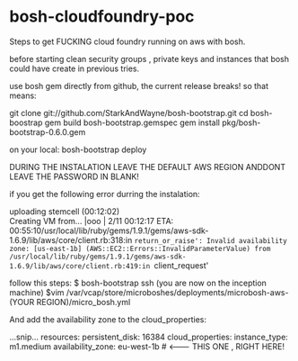 bosh-cloudfoundry-poc
=====================

Steps to get FUCKING cloud foundry running on aws with bosh.


before starting clean security groups , private keys and instances that bosh could have create in previous tries.

use bosh gem directly from github, the current release breaks!
so that means:

git clone git://github.com/StarkAndWayne/bosh-bootstrap.git
  cd bosh-boostrap
  gem build bosh-bootstrap.gemspec 
  gem install pkg/bosh-bootstrap-0.6.0.gem 

on your local:
bosh-bootstrap deploy

DURING THE INSTALATION LEAVE THE DEFAULT AWS REGION ANDDONT LEAVE THE PASSWORD IN BLANK!

if you get the following error durring the instalation:

uploading stemcell (00:12:02)                                                 
Creating VM from...          |ooo                | 2/11 00:12:17  ETA: 00:55:10/usr/local/lib/ruby/gems/1.9.1/gems/aws-sdk-1.6.9/lib/aws/core/client.rb:318:in `return_or_raise': Invalid availability zone: [us-east-1b] (AWS::EC2::Errors::InvalidParameterValue)
  from /usr/local/lib/ruby/gems/1.9.1/gems/aws-sdk-1.6.9/lib/aws/core/client.rb:419:in `client_request'

follow this steps:
  $ bosh-bootstrap ssh
(you are now on the inception machine)
  $vim /var/vcap/store/microboshes/deployments/microbosh-aws-(YOUR REGION)/micro_bosh.yml

And add the availability zone to the cloud_properties:

...snip...
resources:
  persistent_disk: 16384
  cloud_properties:
    instance_type: m1.medium
    availability_zone: eu-west-1b    # <--- THIS ONE , RIGHT HERE!

